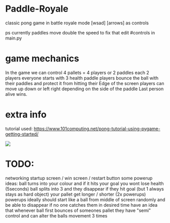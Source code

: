 # Paddle-Royale
classic pong game in battle royale mode [wsad] [arrows] as controls

ps currently paddles move double the speed to fix that edit #controls in main.py
# game mechanics
In the game we can control 4 pallets = 4 players or 2 paddles each 2 players
everyone starts with 3 health paddle
players bounce the ball with their paddles and protect it from hitting their Edge of the screen
players can move up down or left right depending on the side of the paddle
Last person alive wins.
# extra info
tutorial used: 
https://www.101computing.net/pong-tutorial-using-pygame-getting-started/

<img src="https://i.ibb.co/YBmv08q/game.png">


# TODO:
networking
startup screen / win screen / restart button
some powerup ideas:
ball turns into your colour and if it hits your goal you wont lose health (5seconds)
ball splits into 3 and they disappear if they hit goal (but 1 always stays as hard object)
your pallet get longer / shorter (2x powerups)
powerups ideally should start like a ball from middle of screen randomly and be able to disappear if no one catches them in desired time
have an idea that whenever ball first bounces of someones pallet they have "semi" control and can alter the balls movement 3 times
